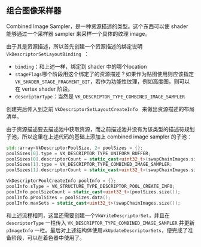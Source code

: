 ## 组合图像采样器

Combined Image Sampler，是一种资源描述的类型。这个东西可以使 shader 能够通过一个采样器 sampler 来采样一个具体的纹理 image。

由于其是资源描述，所以首先创建一个资源描述的绑定说明`VkDescriptorSetLayoutBinding `：

* `binding`：和上述一样，绑定到 shader 中的哪个location
* `stageFlags`哪个阶段用这个绑定了的资源描述？如果作为贴图使用则应该指定 `VK_SHADER_STAGE_FRAGMENT_BIT`，若作为功能性纹理，例如高度图，则可以在 vertex shader 阶段。
* `descriptorType`：当然是 `VK_DESCRIPTOR_TYPE_COMBINED_IMAGE_SAMPLER`

创建完后传入到之前 `VkDescriptorSetLayoutCreateInfo ` 来做出资源描述的布局清单。

由于资源描述要去描述池中获取资源，而之前描述池并没有为该类型的描述符规划子池，所以这里在上述代码的基础上添加上 combined image sampler 的子池：

```c++
std::array<VkDescriptorPoolSize, 2> poolSizes = {};
poolSizes[0].type = VK_DESCRIPTOR_TYPE_UNIFORM_BUFFER;
poolSizes[0].descriptorCount = static_cast<uint32_t>(swapChainImages.size());
poolSizes[1].type = VK_DESCRIPTOR_TYPE_COMBINED_IMAGE_SAMPLER;
poolSizes[1].descriptorCount = static_cast<uint32_t>(swapChainImages.size());

VkDescriptorPoolCreateInfo poolInfo = {};
poolInfo.sType = VK_STRUCTURE_TYPE_DESCRIPTOR_POOL_CREATE_INFO;
poolInfo.poolSizeCount = static_cast<uint32_t>(poolSizes.size());
poolInfo.pPoolSizes = poolSizes.data();
poolInfo.maxSets = static_cast<uint32_t>(swapChainImages.size());
```

和上述流程相同，这里还需要创建一个`VkWriteDescriptorSet`，并且在 `descriptorType` 一栏传入 `VK_DESCRIPTOR_TYPE_COMBINED_IMAGE_SAMPLER` 并更新 `pImageInfo` 一栏。最后对上述结构体使用`vkUpdateDescriptorSets`，便完成了准备阶段，可以在着色器中使用了。


